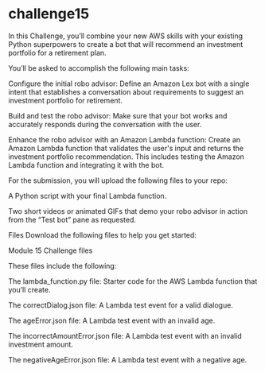 # challenge15
In this Challenge, you’ll combine your new AWS skills with your existing Python superpowers to create a bot that will recommend an investment portfolio for a retirement plan.

You’ll be asked to accomplish the following main tasks:

Configure the initial robo advisor: Define an Amazon Lex bot with a single intent that establishes a conversation about requirements to suggest an investment portfolio for retirement.

Build and test the robo advisor: Make sure that your bot works and accurately responds during the conversation with the user.

Enhance the robo advisor with an Amazon Lambda function: Create an Amazon Lambda function that validates the user's input and returns the investment portfolio recommendation. This includes testing the Amazon Lambda function and integrating it with the bot.

For the submission, you will upload the following files to your repo:

A Python script with your final Lambda function.

Two short videos or animated GIFs that demo your robo advisor in action from the “Test bot” pane as requested.

Files
Download the following files to help you get started:

Module 15 Challenge files

These files include the following:

The lambda_function.py file: Starter code for the AWS Lambda function that you’ll create.

The correctDialog.json file: A Lambda test event for a valid dialogue.

The ageError.json file: A Lambda test event with an invalid age.

The incorrectAmountError.json file: A Lambda test event with an invalid investment amount.

The negativeAgeError.json file: A Lambda test event with a negative age.

